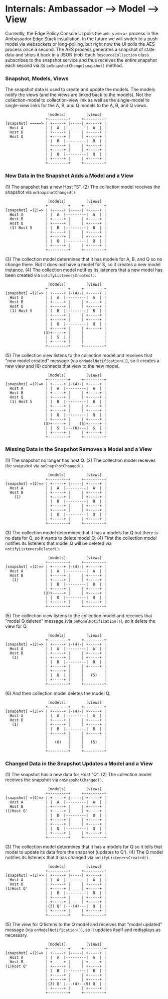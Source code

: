 # Internals: Ambassador --> Model --> View 

Currently, the Edge Policy Console UI polls the `amb-sidecar` process in the Ambassador Edge Stack installation.
In the future we will switch to a push model via websockets or long-polling, but right now the UI polls the
AES process once a second. The AES process generates a snapshot of state data and ships it back in a JSON blob.
Each `ResourceCollection` class subscribes to the snapshot service and thus receives the entire snapshot 
each second via its `onSnapshotChange(snapshot)` method.

### Snapshot, Models, Views
The snapshot data is used to create and update the models. The models notify the views (and 
the views are linked back to the models). Not the collection-model to collection-view link as
well as the single-model to single-view links for the A, B, and Q models to the A, B, and Q views.

                       [models]         [views]
                      +---------+     +---------+
    [snapshot] =====> | +-----+ |-----| +-----+ |
      Host A          | |  A  |---------|  A  | |
      Host B          | +-----+ |     | +-----+ |
      Host Q          | +-----+ |     | +-----+ |
                      | |  B  |---------|  B  | |
                      | +-----+ |     | +-----+ |
                      | +-----+ |     | +-----+ |
                      | |  Q  |---------|  Q  | |
                      | +-----+ |     | +-----+ |
                      +---------+     +---------+

### New Data in the Snapshot Adds a Model and a View

(1) The snapshot has a new Host "S".
(2) The collection model receives the snapshot via `onSnapshotChanged()`.

                       [models]         [views]
                      +---------+     +---------+
    [snapshot] =(2)=> | +-----+ |-----| +-----+ |
      Host A          | |  A  |---------|  A  | |
      Host B          | +-----+ |     | +-----+ |
      Host Q          | +-----+ |     | +-----+ |
      (1) Host S      | |  B  |---------|  B  | |
                      | +-----+ |     | +-----+ |
                      | +-----+ |     | +-----+ |
                      | |  Q  |---------|  Q  | |
                      | +-----+ |     | +-----+ |
                      +---------+     +---------+

(3) The collection model determines that it has models for A, B, and Q so no change there. But it does
not have a model for S, so it creates a new model instance. 
(4) The collection model notifies its listeners that a new model has been created via `notifyListenersCreated()`.

                       [models]         [views]
                      +---------+     +---------+
    [snapshot] =(2)=> | +-----+ |-(4)-| +-----+ |
      Host A          | |  A  |---------|  A  | |
      Host B          | +-----+ |     | +-----+ |
      Host Q          | +-----+ |     | +-----+ |
      (1) Host S      | |  B  |---------|  B  | |
                      | +-----+ |     | +-----+ |
                      | +-----+ |     | +-----+ |
                      | |  Q  |---------|  Q  | |
                      | +-----+ |     | +-----+ |
                     (3)+-----+ |     |         |
                      | |  S  | |     |         |
                      | +-----+ |     |         |
                      +---------+     +---------+

(5) The collection view listens to the collection model and receives that "new model created" message 
(via `onModelNotification()`), so it creates a new view and (6) connects that view to the new model.

                       [models]         [views]
                      +---------+     +---------+
    [snapshot] =(2)=> | +-----+ |-(4)-| +-----+ |
      Host A          | |  A  |---------|  A  | |
      Host B          | +-----+ |     | +-----+ |
      Host Q          | +-----+ |     | +-----+ |
      (1) Host S      | |  B  |---------|  B  | |
                      | +-----+ |     | +-----+ |
                      | +-----+ |     | +-----+ |
                      | |  Q  |---------|  Q  | |
                      | +-----+ |     | +-----+ |
                     (3)+-----+ |    (5)+-----+ |
                      | |  S  |---(6)---|  S  | |
                      | +-----+ |     | +-----+ |
                      +---------+     +---------+

### Missing Data in the Snapshot Removes a Model and a View

(1) The snapshot no longer has host Q.
(2) The collection model receives the snapshot via `onSnapshotChanged()`.

                       [models]         [views]
                      +---------+     +---------+
    [snapshot] =(2)=> | +-----+ |-----| +-----+ |
      Host A          | |  A  |---------|  A  | |
      Host B          | +-----+ |     | +-----+ |
        (1)           | +-----+ |     | +-----+ |
                      | |  B  |---------|  B  | |
                      | +-----+ |     | +-----+ |
                      | +-----+ |     | +-----+ |
                      | |  Q  |---------|  Q  | |
                      | +-----+ |     | +-----+ |
                      +---------+     +---------+

(3) The collection model determines that it has a models for Q but there is no data for Q,
so it wants to delete model Q. 
(4) First the collection model notifies its listeners that model Q will be deleted via `notifyListenersDeleted()`.

                       [models]         [views]
                      +---------+     +---------+
    [snapshot] =(2)=> | +-----+ |-(4)-| +-----+ |
      Host A          | |  A  |---------|  A  | |
      Host B          | +-----+ |     | +-----+ |
       (1)            | +-----+ |     | +-----+ |
                      | |  B  |---------|  B  | |
                      | +-----+ |     | +-----+ |
                     (3)+-----+ |     | +-----+ |
                      | |  Q  |---------|  Q  | |
                      | +-----+ |     | +-----+ |
                      +---------+     +---------+

(5) The collection view listens to the collection model and receives that "model Q deleted" message 
(via `onModelNotification()`), so it delete the view for Q.

                       [models]         [views]
                      +---------+     +---------+
    [snapshot] =(2)=> | +-----+ |-(4)-| +-----+ |
      Host A          | |  A  |---------|  A  | |
      Host B          | +-----+ |     | +-----+ |
       (1)            | +-----+ |     | +-----+ |
                      | |  B  |---------|  B  | |
                      | +-----+ |     | +-----+ |
                      | +-----+ |     |         |
                      | |  Q  | |     |   (5)   |
                      | +-----+ |     |         |
                      +---------+     +---------+

(6) And then collection model deletes the model Q.

                       [models]         [views]
                      +---------+     +---------+
    [snapshot] =(2)=> | +-----+ |-(4)-| +-----+ |
      Host A          | |  A  |---------|  A  | |
      Host B          | +-----+ |     | +-----+ |
       (1)            | +-----+ |     | +-----+ |
                      | |  B  |---------|  B  | |
                      | +-----+ |     | +-----+ |
                      |         |     |         |
                      |   (6)   |     |   (5)   |
                      |         |     |         |
                      +---------+     +---------+

### Changed Data in the Snapshot Updates a Model and a View

(1) The snapshot has a new data for Host "Q".
(2) The collection model receives the snapshot via `onSnapshotChanged()`.

                       [models]         [views]
                      +---------+     +---------+
    [snapshot] =(2)=> | +-----+ |-----| +-----+ |
      Host A          | |  A  |---------|  A  | |
      Host B          | +-----+ |     | +-----+ |
    (1)Host Q'        | +-----+ |     | +-----+ |
                      | |  B  |---------|  B  | |
                      | +-----+ |     | +-----+ |
                      | +-----+ |     | +-----+ |
                      | |  Q  |---------|  Q  | |
                      | +-----+ |     | +-----+ |
                      +---------+     +---------+

(3) The collection model determines that it has a models for Q so it tells that model to update
its data from the snapshot (updates to Q'). 
(4) The Q model notifies its listeners that it has changed via `notifyListenersCreated()`.

                       [models]         [views]
                      +---------+     +---------+
    [snapshot] =(2)=> | +-----+ |-----| +-----+ |
      Host A          | |  A  |---------|  A  | |
      Host B          | +-----+ |     | +-----+ |
    (1)Host Q'        | +-----+ |     | +-----+ |
                      | |  B  |---------|  B  | |
                      | +-----+ |     | +-----+ |
                      | +-----+ |     | +-----+ |
                      |(3) Q' |---(4)---|  Q  | |
                      | +-----+ |     | +-----+ |
                      +---------+     +---------+

(5) The view for Q listens to the Q model and receives that "model updated" message 
(via `onModelNotification()`), so it updates itself and redisplays as necessary.

                       [models]         [views]
                      +---------+     +---------+
    [snapshot] =(2)=> | +-----+ |-----| +-----+ |
      Host A          | |  A  |---------|  A  | |
      Host B          | +-----+ |     | +-----+ |
    (1)Host Q'        | +-----+ |     | +-----+ |
                      | |  B  |---------|  B  | |
                      | +-----+ |     | +-----+ |
                      | +-----+ |     | +-----+ |
                      |(3) Q' |---(4)--(5) Q' | |
                      | +-----+ |     | +-----+ |
                      +---------+     +---------+
